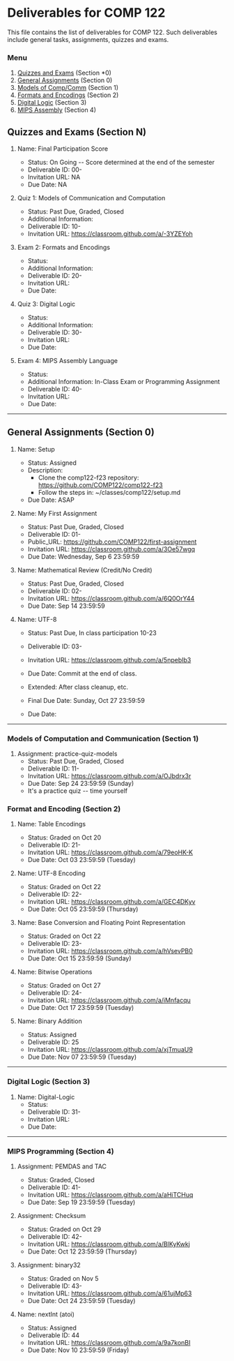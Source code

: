 # Deliverables for COMP 122

This file contains the list of deliverables for COMP 122. Such deliverables include general tasks, assignments, quizzes and exams.

### Menu
1. [Quizzes and Exams](#quizzes) (Section *0)
1. [General Assignments](#general) (Section 0)
1. [Models of Comp/Comm](#models) (Section 1)
1. [Formats and Encodings](#formats) (Section 2)
1. [Digital Logic](#digital) (Section 3)
1. [MIPS Assembly](#mips) (Section 4)

<h2 id="quizzes">Quizzes and Exams (Section N)</h2>

1. Name: Final Participation Score
   - Status: On Going -- Score determined at the end of the semester
   - Deliverable ID: 00-
   - Invitation URL: NA
   - Due Date: NA


1. Quiz 1: Models of Communication and Computation
   - Status: Past Due, Graded, Closed
   - Additional Information: 
   - Deliverable ID: 10-
   - Invitation URL: https://classroom.github.com/a/-3YZEYoh

 

1. Exam 2: Formats and Encodings
   - Status: 
   - Additional Information: 
   - Deliverable ID: 20-
   - Invitation URL:
   - Due Date: 

1. Quiz 3: Digital Logic
   - Status: 
   - Additional Information: 
   - Deliverable ID: 30-
   - Invitation URL: 
   - Due Date: 

1. Exam 4: MIPS Assembly Language
   - Status: 
   - Additional Information: In-Class Exam or Programming Assignment
   - Deliverable ID: 40-
   - Invitation URL: 
   - Due Date: 


---
<h2 id="general">General Assignments (Section 0)</h2>


1. Name: Setup
   - Status: Assigned
   - Description:
     * Clone the comp122-f23 repository: https://github.com/COMP122/comp122-f23
     * Follow the steps in: ~/classes/comp122/setup.md
   - Due Date: ASAP

1. Name: My First Assignment
   - Status: Past Due, Graded, Closed
   - Deliverable ID: 01-
   - Public_URL: https://github.com/COMP122/first-assignment
   - Invitation URL: https://classroom.github.com/a/3Oe57wgq
   - Due Date: Wednesday, Sep 6 23:59:59 


1. Name: Mathematical Review (Credit/No Credit)
   - Status: Past Due, Graded, Closed
   - Deliverable ID: 02-
   - Invitation URL: https://classroom.github.com/a/6Q0OrY44
   - Due Date: Sep 14 23:59:59

1. Name: UTF-8
   - Status: Past Due, In class participation 10-23 
   - Deliverable ID: 03-
   - Invitation URL: https://classroom.github.com/a/5npebIb3
   - Due Date: Commit at the end of class.
   - Extended: After class cleanup, etc.
   - Final Due Date: Sunday, Oct 27 23:59:59

   - Due Date: 

---

<h3 id="models">Models of Computation and Communication (Section 1)</h3>

1. Assignment: practice-quiz-models
   - Status: Past Due, Graded, Closed
   - Deliverable ID: 11-
   - Invitation URL: https://classroom.github.com/a/OJbdrx3r
   - Due Date: Sep 24 23:59:59  (Sunday)
   - It's a practice quiz -- time yourself


<h3 id="format">Format and Encoding (Section 2)</h3>


1. Name: Table Encodings
   - Status: Graded on Oct 20
   - Deliverable ID: 21-
   - Invitation URL: https://classroom.github.com/a/79eoHK-K
   - Due Date: Oct 03 23:59:59 (Tuesday)
   
1. Name: UTF-8 Encoding
   - Status: Graded on Oct 22
   - Deliverable ID: 22-
   - Invitation URL: https://classroom.github.com/a/GEC4DKyv
   - Due Date: Oct 05 23:59:59 (Thursday)
    

1. Name: Base Conversion and Floating Point Representation
   - Status: Graded on Oct 22
   - Deliverable ID: 23-
   - Invitation URL: https://classroom.github.com/a/hVsevPB0
   - Due Date: Oct 15 23:59:59 (Sunday)
 
1. Name: Bitwise Operations
   - Status: Graded on Oct 27
   - Deliverable ID: 24-
   - Invitation URL: https://classroom.github.com/a/iMnfacqu
   - Due Date: Oct 17 23:59:59 (Tuesday)

1. Name: Binary Addition
   - Status: Assigned
   - Deliverable ID: 25
   - Invitation URL: https://classroom.github.com/a/xjTmuaU9
   - Due Date: Nov 07 23:59:59 (Tuesday)


---
<h3 id="digital">Digital Logic (Section 3)</h3>

1. Name: Digital-Logic
   - Status: 
   - Deliverable ID: 31-
   - Invitation URL: 
   - Due Date: 

---
<h3 id="mips">MIPS Programming (Section 4)</h3>

1. Assignment: PEMDAS and TAC
   - Status: Graded, Closed
   - Deliverable ID: 41-
   - Invitation URL: https://classroom.github.com/a/aHiTCHuq
   - Due Date: Sep 19 23:59:59  (Tuesday)

1. Assignment: Checksum
   - Status: Graded on Oct 29
   - Deliverable ID: 42-
   - Invitation URL: https://classroom.github.com/a/BlKyKwkj
   - Due Date: Oct 12 23:59:59  (Thursday)

1. Assignment: binary32 
   - Status: Graded on Nov 5
   - Deliverable ID: 43-
   - Invitation URL: https://classroom.github.com/a/61ujMp63
   - Due Date: Oct 24 23:59:59 (Tuesday)


1. Name: nextInt (atoi)
   - Status: Assigned
   - Deliverable ID: 44
   - Invitation URL: https://classroom.github.com/a/9a7konBI
   - Due Date: Nov 10 23:59:59 (Friday)

